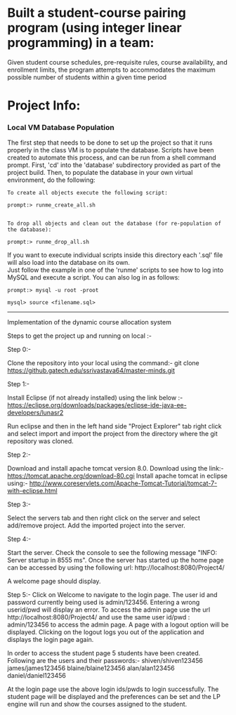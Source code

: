 # Built a student-course pairing program (using integer linear programming) in a team: 
Given student course schedules, pre-requisite rules, course availability, and enrollment limits, the program attempts to accommodates the maximum possible number of students within a given time period

Project Info:
============

### Local VM Database Population

The first step that needs to be done to set up the project so that it runs properly in the class VM is to populate the database.  Scripts have been created to automate this process, and can be run from a shell command prompt.  First, 'cd' into the 'database' subdirectory provided as part of the project build.  Then, to populate the database in your own virtual environment, do the following:

	To create all objects execute the following script:

	prompt:> runme_create_all.sh


	To drop all objects and clean out the database (for re-population of the database):

	prompt:> runme_drop_all.sh



If you want to execute individual scripts inside this directory each '.sql' file will also load into the database on its own.  
Just follow the example in one of the 'runme' scripts to see how to log into MySQL and execute a script.  You can also log in 
as follows:

	prompt:> mysql -u root -proot

	mysql> source <filename.sql>






------------------------------------------------------------------------

Implementation of the dynamic course allocation system

Steps to get the project up and running on local :-

Step 0:-

Clone the repository into your local using the command:-
git clone https://github.gatech.edu/ssrivastava64/master-minds.git

Step 1:-

Install Eclipse (if not already installed) using the link below :-
https://eclipse.org/downloads/packages/eclipse-ide-java-ee-developers/lunasr2

Run eclipse and then in the left hand side "Project Explorer" tab right click and select import and import the project from the directory where the git repository was cloned.
        
Step 2:-

Download and install apache tomcat version 8.0.
Download using the link:- 
https://tomcat.apache.org/download-80.cgi
Install apache tomcat in eclipse using:-
http://www.coreservlets.com/Apache-Tomcat-Tutorial/tomcat-7-with-eclipse.html

Step 3:-

Select the servers tab and then right click on the server and select add/remove project. Add the imported project into the server.

Step 4:-

Start the server. Check the console to see the following message "INFO: Server startup in 8555 ms". Once the server has started up the home page can be accessed by using the following url:
http://localhost:8080/Project4/

A welcome page should display.

Step 5:-
Click on Welcome to navigate to the login page. The user id and password currently being used is admin/123456. Entering a wrong userid/pwd will display an error. To access the admin page use the url 
http://localhost:8080/Project4/
and use the same user id/pwd :
admin/123456 
to access the admin page. 
A page with a logout option will be displayed. Clicking on the logout logs you out of the application and displays the login page again.

In order to access the student page 5 students have been created. Following are the users and their passwords:-
shiven/shiven123456
james/james123456
blaine/blaine123456
alan/alan123456
daniel/daniel123456

At the login page use the above login ids/pwds to login successfully. The student page will be displayed and the preferences can be set and the LP engine will run and show the courses assigned to the student.









         
